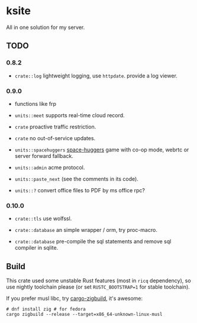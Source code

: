 # ksite

All in one solution for my server.

## TODO

### 0.8.2

- `crate::log` lightweight logging, use `httpdate`. provide a log viewer.

### 0.9.0

- functions like frp

- `units::meet` supports real-time cloud record.

- `crate` proactive traffic restriction.

- `crate` no out-of-service updates.

- `units::spacehuggers` [space-huggers](https://github.com/KilledByAPixel/SpaceHuggers) game with co-op mode, webrtc or server forward fallback.

- `units::admin` acme protocol.

- `units::paste_next` (see the comments in its code).

- `units::?` convert office files to PDF by ms office rpc?

### 0.10.0

- `crate::tls` use wolfssl.

- `crate::database` an simple wrapper / orm, try proc-macro.

- `crate::database` pre-compile the sql statements and remove sql compiler in sqlite.

## Build

This crate used some unstable Rust features (most in `ricq` dependency), so use nightly toolchain please (or set `RUSTC_BOOTSTRAP=1` for stable toolchain).

If you prefer musl libc, try [cargo-zigbuild](https://github.com/messense/cargo-zigbuild), it's awesome:

```
# dnf install zig # for fedora
cargo zigbuild --release --target=x86_64-unknown-linux-musl
```

